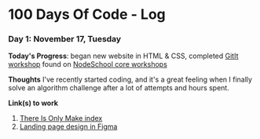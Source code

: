 # 100 Days Of Code - Log


### Day 1: November 17, Tuesday

**Today's Progress**: began new website in HTML & CSS, completed [GitIt workshop](https://github.com/jlord/git-it-electron) found on [NodeSchool core workshops](https://nodeschool.io/index.html#workshopper-list)

**Thoughts** I've recently started coding, and it's a great feeling when I finally solve an algorithm challenge after a lot of attempts and hours spent.

**Link(s) to work**
1. [There Is Only Make index](https://romantic-shirley-c6d53a.netlify.app/)
2. [Landing page design in Figma](https://www.figma.com/file/Rl5i34TDV38d1gdtHqjYMA/Only-Make?node-id=9%3A2)
